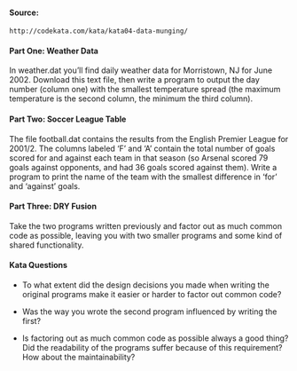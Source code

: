 #### Source:
```
http://codekata.com/kata/kata04-data-munging/
```
#### Part One: Weather Data

In weather.dat you’ll find daily weather data for Morristown, NJ for June 2002. Download this text file, then write a
program to output the day number (column one) with the smallest temperature spread (the maximum temperature is the
second column, the minimum the third column).

#### Part Two: Soccer League Table

The file football.dat contains the results from the English Premier League for 2001/2. The columns labeled ‘F’ and ‘A’
contain the total number of goals scored for and against each team in that season (so Arsenal scored 79 goals against
opponents, and had 36 goals scored against them). Write a program to print the name of the team with the smallest
difference in ‘for’ and ‘against’ goals.

#### Part Three: DRY Fusion

Take the two programs written previously and factor out as much common code as possible, leaving you with two smaller
programs and some kind of shared functionality.

#### Kata Questions

* To what extent did the design decisions you made when writing the original programs make it easier or harder to
    factor out common code?

* Was the way you wrote the second program influenced by writing the first?

* Is factoring out as much common code as possible always a good thing? Did the readability of the programs suffer
    because of this requirement? How about the maintainability?
